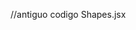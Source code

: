 

//antiguo codigo Shapes.jsx
<!-- <div className="shapes__models">
    { A_side.map( (shape, i) => (
        shape.type === 'square' 
                        ? shape.isFilled 
                                ? <SquareF key={ shape.id } id={ shape.id } /> 
                                : <SquareE key={ shape.id } id={ shape.id } direction={'back'} /> 
                        : shape.type === 'circle'
                                && shape.isFilled 
                                    ? <CircleF key={ shape.id } id={ shape.id } />
                                    : <CircleE key={ shape.id } id={ shape.id } direction={'back'} />
    ))}
</div>*/}
    {/* <div className="shapes__empty-models">
    { B_side.map( (shape, i) => (
        shape.type === 'square' 
                        ? shape.isFilled 
                                ? <SquareF key={ shape.id } id={ shape.id } /> 
                                : <SquareE key={ shape.id } id={ shape.id } direction={'ahead'} /> 
                        : shape.type === 'circle'
                                && shape.isFilled 
                                    ? <CircleF key={ shape.id } id={ shape.id } />
                                    : <CircleE key={ shape.id } id={ shape.id } direction={'ahead'} />
    ))} 
</div> -->
